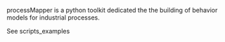 processMapper is a python toolkit dedicated the the building of behavior models for industrial processes.

See scripts_examples
